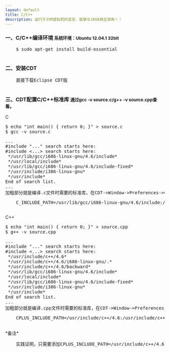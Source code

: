 ```yaml
---
layout: default
title: C/C++
description: 运行于JVM虚拟机的语言，能够与JAVA相互调用！！
---
```


<section>
  <div class="page-header">
    <h3>一、C/C++编译环境 <small>系统环境：Ubuntu 12.04.1 32bit</small></h3>
  </div>
  <pre>
    $ sudo apt-get install build-essential
  </pre>
</section>

<section id="2">
  <div class="page-header">
    <h3>二、安装CDT</h3>
  </div>
  <pre>
    直接下载Eclipse CDT版
  </pre>
</section>

<section id="3">
  <div class="page-header">
    <h3>三、CDT配置C/C++标准库 <small>通过gcc -v source.c/g++ -v source.cpp查看。</small></h3>
  </div>
  <p>C</p>
<pre>
$ echo "int main() { return 0; }" > source.c
$ gcc -v source.c
</pre>
<pre>
...
#include "..." search starts here:
#include <...> search starts here:
 */usr/lib/gcc/i686-linux-gnu/4.6/include*
 */usr/local/include*
 */usr/lib/gcc/i686-linux-gnu/4.6/include-fixed*
 */usr/include/i386-linux-gnu*
 */usr/include*
End of search list.
...
加粗部分就是编译.c文件时需要的标准库，在CDT->Window->Preferences->C/C++->Build->Environment添加
</pre>
  <pre>
    C_INCLUDE_PATH=/usr/lib/gcc/i686-linux-gnu/4.6/include:/usr/local/include:/usr/lib/gcc/i686-linux-gnu/4.6/include-fixed:/usr/include/i386-linux-gnu:/usr/include
  </pre>
  <p>C++</p>
<pre>
$ echo "int main() { return 0; }" > source.cpp
$ g++ -v source.cpp
</pre>
<pre>
...
#include "..." search starts here:
#include <...> search starts here:
 */usr/include/c++/4.6*
 */usr/include/c++/4.6/i686-linux-gnu/.*
 */usr/include/c++/4.6/backward*
 */usr/lib/gcc/i686-linux-gnu/4.6/include*
 */usr/local/include*
 */usr/lib/gcc/i686-linux-gnu/4.6/include-fixed*
 */usr/include/i386-linux-gnu*
 */usr/include*
End of search list.
...
加粗部分就是编译.cpp文件时需要的标准库，在CDT->Window->Preferences->C/C++->Build->Environment添加
</pre>
  <pre>
    CPLUS_INCLUDE_PATH=/usr/include/c++/4.6:/usr/include/c++/4.6/i686-linux-gnu/.:/usr/include/c++/4.6/backward:/usr/lib/gcc/i686-linux-gnu/4.6/include:/usr/local/include:/usr/lib/gcc/i686-linux-gnu/4.6/include-fixed:/usr/include/i386-linux-gnu:/usr/include
  </pre>
  <p>*备注*</p>
  <pre>
    实践证明，只需要添加CPLUS_INCLUDE_PATH=/usr/include/c++/4.6:/usr/include/c++/4.6/i686-linux-gnu/.:/usr/include/c++/4.6/backward即可
  </pre>
</section>